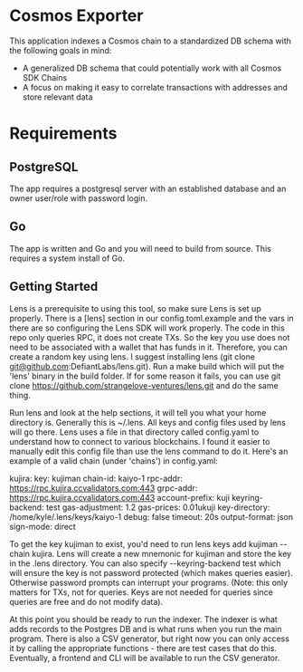 # Cosmos Exporter

This application indexes a Cosmos chain to a standardized DB schema with the following goals in mind:

* A generalized DB schema that could potentially work with all Cosmos SDK Chains
* A focus on making it easy to correlate transactions with addresses and store relevant data

# Requirements

## PostgreSQL

The app requires a postgresql server with an established database and an owner user/role with password login.

## Go

The app is written and Go and you will need to build from source. This requires a system install of Go.

## Getting Started
Lens is a prerequisite to using this tool, so make sure Lens is set up properly. There is a [lens] section in our config.toml.example
and the vars in there are so configuring the Lens SDK will work properly. The code in this repo only queries RPC, it does not create TXs.
So the key you use does not need to be associated with a wallet that has funds in it. Therefore, you can create a random key using lens.
I suggest installing lens (git clone git@github.com:DefiantLabs/lens.git). Run a make build which will put the 'lens' binary in the build folder.
If for some reason it fails, you can use git clone https://github.com/strangelove-ventures/lens.git and do the same thing.

Run lens and look at the help sections, it will tell you what your home directory is. Generally this is ~/.lens. All keys and config files
used by lens will go there. Lens uses a file in that directory called config.yaml to understand how to connect to various blockchains.
I found it easier to manually edit this config file than use the lens command to do it. Here's an example of a valid chain (under 'chains') in config.yaml:

kujira:
    key: kujiman
    chain-id: kaiyo-1
    rpc-addr: https://rpc.kujira.ccvalidators.com:443
    grpc-addr: https://rpc.kujira.ccvalidators.com:443
    account-prefix: kuji
    keyring-backend: test
    gas-adjustment: 1.2
    gas-prices: 0.01ukuji
    key-directory: /home/kyle/.lens/keys/kaiyo-1
    debug: false
    timeout: 20s
    output-format: json
    sign-mode: direct

To get the key kujiman to exist, you'd need to run lens keys add kujiman --chain kujira. Lens will create a new mnemonic for kujiman and store the key in the .lens
directory. You can also specify --keyring-backend test which will ensure the key is not password protected (which makes queries easier). Otherwise password prompts
can interrupt your programs. (Note: this only matters for TXs, not for queries. Keys are not needed for queries since queries are free and do not modify data).

At this point you should be ready to run the indexer. The indexer is what adds records to the Postgres DB and is what runs when you run the main program.
There is also a CSV generator, but right now you can only access it by calling the appropriate functions - there are test cases that do this. Eventually,
a frontend and CLI will be available to run the CSV generator.